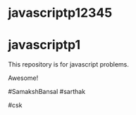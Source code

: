 
# javascriptp12345

# javascriptp1


This repository is for javascript problems.









Awesome!

#SamakshBansal
#sarthak

#csk
